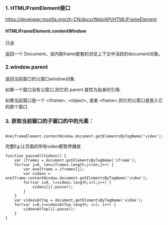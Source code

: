 ### 1. HTMLIFramElement接口
<https://developer.mozilla.org/zh-CN/docs/Web/API/HTMLIFrameElement>

#### HTMLIFrameElement.contentWindow 
只读

返回一个 Document，该内联frame嵌套的浏览上下文中活跃的document对象。

### 2.window.parent
返回当前窗口的父窗口window对象.

如果一个窗口没有父窗口,则它的 parent 属性为自身的引用.

如果当前窗口是一个 \<iframe>, \<object>, 或者 \<frame>,则它的父窗口是嵌入它的那个窗口

### 3. 获取当前窗口的子窗口的中的元素：
```
        OneiframeElement.contentWindow.document.getElementsByTagName('video');
```

完整Eg:让页面的所有video都暂停播放

```
function pauseAllVideos() {
    var iframes = document.getElementsByTagName('iframe');
    for(var j=0, len=iframes.length;j<len;j++) {
        var oneIframe = iframes[j];
        var videos = oneIframe.contentWindow.document.getElementsByTagName('video');
        for(var i=0, l=videos.length;i<l;i++) {
            videos[i].pause();
        }
    }
    var videosAtTop = document.getElementsByTagName('video');
    for(var i=0,l=videosAtTop.length; i<l; i++) {
        videosAtTop[i].pause();
    }
}
```
